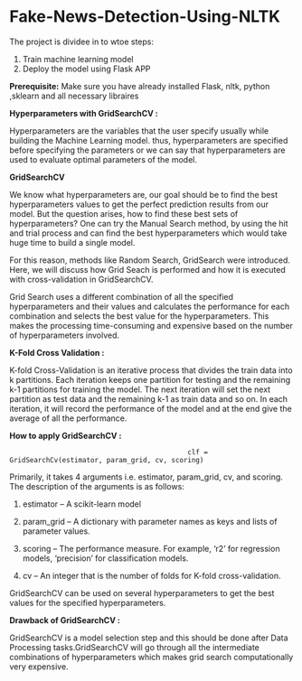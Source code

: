 # Fake-News-Detection-Using-NLTK
The project is dividee in to wtoe steps:
1. Train machine learning model
2. Deploy the model using Flask APP

**Prerequisite:**
Make sure you have already installed Flask, nltk, python ,sklearn and all necessary libraires

**Hyperparameters with GridSearchCV :**

Hyperparameters are the variables that the user specify usually while building the Machine Learning model. thus, hyperparameters are specified before specifying the parameters or we can say that hyperparameters are used to evaluate optimal parameters of the model.

**GridSearchCV**

We know what hyperparameters are, our goal should be to find the best hyperparameters values to get the perfect prediction results from our model.  But the question arises, how to find these best sets of hyperparameters? One can try the Manual Search method, by using the hit and trial process and can find the best hyperparameters which would take huge time to build a single model.

For this reason, methods like Random Search, GridSearch were introduced. Here, we will discuss how Grid Seach is performed and how it is executed with cross-validation in GridSearchCV.

Grid Search uses a different combination of all the specified hyperparameters and their values and calculates the performance for each combination and selects the best value for the hyperparameters. This makes the processing time-consuming and expensive based on the number of hyperparameters involved.

**K-Fold Cross Validation :**

K-fold Cross-Validation is an iterative process that divides the train data into k partitions. Each iteration keeps one partition for testing and the remaining k-1 partitions for training the model. The next iteration will set the next partition as test data and the remaining k-1 as train data and so on. In each iteration, it will record the performance of the model and at the end give the average of all the performance.

**How to apply GridSearchCV :**

                                                clf = GridSearchCv(estimator, param_grid, cv, scoring)

Primarily, it takes 4 arguments i.e. estimator, param_grid, cv, and scoring. The description of the arguments is as follows:

1. estimator – A scikit-learn model

2. param_grid – A dictionary with parameter names as keys and lists of parameter values.

3. scoring – The performance measure. For example, ‘r2’ for regression models, ‘precision’ for classification models.

4. cv – An integer that is the number of folds for K-fold cross-validation.

GridSearchCV can be used on several hyperparameters to get the best values for the specified hyperparameters.

**Drawback of GridSearchCV :**

GridSearchCV is a model selection step and this should be done after Data Processing tasks.GridSearchCV will go through all the intermediate combinations of hyperparameters which makes grid search computationally very expensive.


